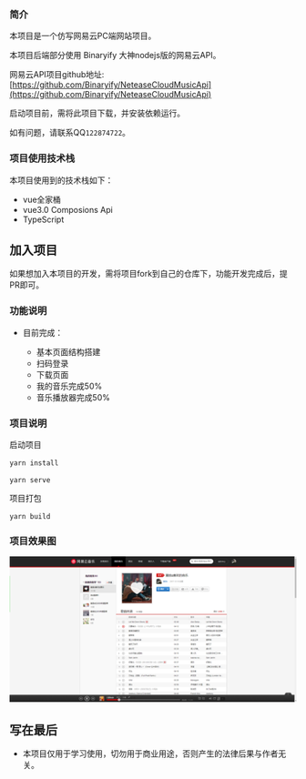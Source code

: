 ### 简介

本项目是一个仿写网易云PC端网站项目。

本项目后端部分使用 Binaryify 大神nodejs版的网易云API。

网易云API项目github地址: [https://github.com/Binaryify/NeteaseCloudMusicApi](https://github.com/Binaryify/NeteaseCloudMusicApi)

启动项目前，需将此项目下载，并安装依赖运行。

如有问题，请联系QQ``122874722``。

### 项目使用技术栈

本项目使用到的技术栈如下：
* vue全家桶
* vue3.0 Composions Api
* TypeScript

## 加入项目

如果想加入本项目的开发，需将项目fork到自己的仓库下，功能开发完成后，提PR即可。
  
### 功能说明

* 目前完成：

	* 基本页面结构搭建
	* 扫码登录
	* 下载页面
	* 我的音乐完成50%
	* 音乐播放器完成50%
### 项目说明

启动项目

```
yarn install
```

```
yarn serve
```

项目打包

```
yarn build
```

### 项目效果图

![](./src/assets/design-sketch/my-music.jpg)
## 写在最后

* 本项目仅用于学习使用，切勿用于商业用途，否则产生的法律后果与作者无关。
